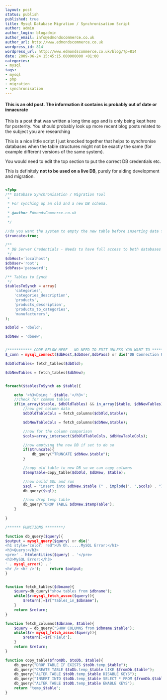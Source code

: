 ```yaml
---
layout: post
status: publish
published: true
title: Mysql Database Migration / Synchronisation Script
author: admin
author_login: blogadmin
author_email: info@edmondscommerce.co.uk
author_url: http://www.edmondscommerce.co.uk
wordpress_id: 814
wordpress_url: http://www.edmondscommerce.co.uk/blog/?p=814
date: 2009-06-24 15:45:15.000000000 +01:00
categories:
- mysql
tags:
- mysql
- php
- migration
- synchronisation
---
```

<div class="oldpost"><h4>This is an old post. The information it contains is probably out of date or innacurate</h4>
<p>
This is a post that was written a long time ago and is only being kept here for posterity.
You should probably look up more recent blog posts related to the subject you are researching
</p>
</div>
This is a nice little script I just knocked together that helps to synchronise databases when the table structures might not be exactly the same (for example different versions of the same system).

You would need to edit the top section to put the correct DB credentials etc.

This is definitely <b>not to be used on a live DB</b>, purely for aiding development and migration.

```php

<?php
/** Database Synchronisation / Migration Tool
 *
 * For synching up an old and a new DB schema.
 *
 * @author EdmondsCommerce.co.uk
 *
 */

//do you want the system to empty the new table before inserting data from the old table?
$truncate=true;

/**
 * DB Server Credentials - Needs to have full access to both databases
 */
$dbHost='localhost';
$dbUser='root';
$dbPass='password';

/** Tables to Synch
 */
$tablesToSynch = array(
    'categories',
    'categories_description',
    'products',
    'products_description',
    'products_to_categories',
    'manufacturers',
);

$dbOld = 'dbold';

$dbNew = 'dbnew';


/*********** CODE BELOW HERE - NO NEED TO EDIT UNLESS YOU WANT TO ***********/
$_conn = mysql_connect($dbHost,$dbUser,$dbPass) or die('DB Connection Failed');

$dbOldTables= fetch_tables($dbOld);

$dbNewTables = fetch_tables($dbNew);


foreach($tablesToSynch as $table){

    echo '<h3>Doing '.$table.'</h3>';
    //check for common tables
    if(in_array($table, $dbOldTables) && in_array($table, $dbNewTables)){
        //now get column data
        $dbOldTableCols = fetch_columns($dbOld,$table);

        $dbNewTableCols = fetch_columns($dbNew,$table);

        //now for the column comparison
        $cols=array_intersect($dbOldTableCols, $dbNewTableCols);

        //now emptying the new DB if set to do so
        if($truncate){
            db_query("TRUNCATE $dbNew.$table");
        }

        //copy old table to new DB so we can copy columns
        $tempTable=copy_table($dbOld, $dbNew, $table);

        //now build SQL and run
        $sql = "insert into $dbNew.$table (" . implode(', ',$cols) . ") select " . implode(', ',$cols) . " from $dbNew.$tempTable";
        db_query($sql);

        //now drop temp table
        db_query("DROP TABLE $dbNew.$tempTable");
    }
    
}

/****** FUNCTIONS ********/

function db_query($query){
$output = mysql_query($query) or die('
<h1 style="color: red">Uh Oh......MySQL Error:</h1>
<h3>Query:</h3>
<pre>' . htmlentities($query) . '</pre>
<h3>MySQL Error:</h3>
' . mysql_error() . '
<hr /> <hr />');	return $output;
}


function fetch_tables($dbname){
    $query=db_query("show tables from $dbname");
    while($r=mysql_fetch_assoc($query)){
        $return[]=$r["Tables_in_$dbname"];
    }
    return $return;
}

function fetch_columns($dbname, $table){
    $query = db_query("SHOW COLUMNS from $dbname.$table");
    while($r= mysql_fetch_assoc($query)){
        $return[]=$r['Field'];
    }
    return $return;
}

function copy_table($fromDb, $toDb, $table){
    db_query("DROP TABLE IF EXISTS $toDb.temp_$table");
	db_query("CREATE TABLE $toDb.temp_$table LIKE $fromDb.$table");
	db_query("ALTER TABLE $toDb.temp_$table DISABLE KEYS");
	db_query("INSERT INTO $toDb.temp_$table SELECT * FROM $fromDb.$table");
	db_query("ALTER TABLE $toDb.temp_$table ENABLE KEYS");
    return "temp_$table";
}

```
